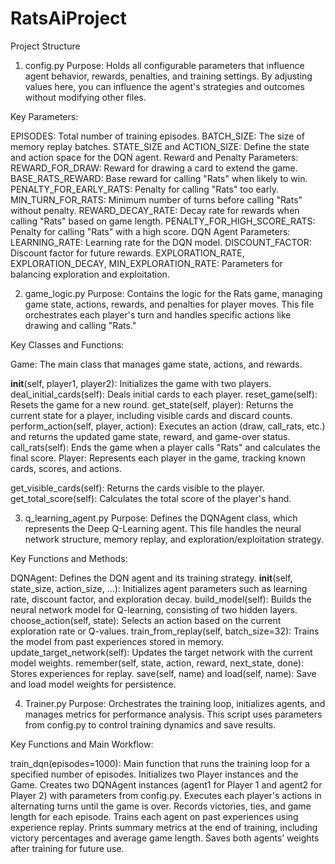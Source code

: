 # RatsAiProject
Project Structure
1. config.py
Purpose: Holds all configurable parameters that influence agent behavior, rewards, penalties, and training settings. By adjusting values here, you can influence the agent's strategies and outcomes without modifying other files.

Key Parameters:

EPISODES: Total number of training episodes.
BATCH_SIZE: The size of memory replay batches.
STATE_SIZE and ACTION_SIZE: Define the state and action space for the DQN agent.
Reward and Penalty Parameters:
REWARD_FOR_DRAW: Reward for drawing a card to extend the game.
BASE_RATS_REWARD: Base reward for calling "Rats" when likely to win.
PENALTY_FOR_EARLY_RATS: Penalty for calling "Rats" too early.
MIN_TURN_FOR_RATS: Minimum number of turns before calling "Rats" without penalty.
REWARD_DECAY_RATE: Decay rate for rewards when calling "Rats" based on game length.
PENALTY_FOR_HIGH_SCORE_RATS: Penalty for calling "Rats" with a high score.
DQN Agent Parameters:
LEARNING_RATE: Learning rate for the DQN model.
DISCOUNT_FACTOR: Discount factor for future rewards.
EXPLORATION_RATE, EXPLORATION_DECAY, MIN_EXPLORATION_RATE: Parameters for balancing exploration and exploitation.

2. game_logic.py
Purpose: Contains the logic for the Rats game, managing game state, actions, rewards, and penalties for player moves. This file orchestrates each player's turn and handles specific actions like drawing and calling "Rats."

Key Classes and Functions:

Game: The main class that manages game state, actions, and rewards.

__init__(self, player1, player2): Initializes the game with two players.
deal_initial_cards(self): Deals initial cards to each player.
reset_game(self): Resets the game for a new round.
get_state(self, player): Returns the current state for a player, including visible cards and discard counts.
perform_action(self, player, action): Executes an action (draw, call_rats, etc.) and returns the updated game state, reward, and game-over status.
call_rats(self): Ends the game when a player calls "Rats" and calculates the final score.
Player: Represents each player in the game, tracking known cards, scores, and actions.

get_visible_cards(self): Returns the cards visible to the player.
get_total_score(self): Calculates the total score of the player's hand.

3. q_learning_agent.py
Purpose: Defines the DQNAgent class, which represents the Deep Q-Learning agent. This file handles the neural network structure, memory replay, and exploration/exploitation strategy.

Key Functions and Methods:

DQNAgent: Defines the DQN agent and its training strategy.
__init__(self, state_size, action_size, ...): Initializes agent parameters such as learning rate, discount factor, and exploration decay.
build_model(self): Builds the neural network model for Q-learning, consisting of two hidden layers.
choose_action(self, state): Selects an action based on the current exploration rate or Q-values.
train_from_replay(self, batch_size=32): Trains the model from past experiences stored in memory.
update_target_network(self): Updates the target network with the current model weights.
remember(self, state, action, reward, next_state, done): Stores experiences for replay.
save(self, name) and load(self, name): Save and load model weights for persistence.

4. Trainer.py
Purpose: Orchestrates the training loop, initializes agents, and manages metrics for performance analysis. This script uses parameters from config.py to control training dynamics and save results.

Key Functions and Main Workflow:

train_dqn(episodes=1000): Main function that runs the training loop for a specified number of episodes.
Initializes two Player instances and the Game.
Creates two DQNAgent instances (agent1 for Player 1 and agent2 for Player 2) with parameters from config.py.
Executes each player's actions in alternating turns until the game is over.
Records victories, ties, and game length for each episode.
Trains each agent on past experiences using experience replay.
Prints summary metrics at the end of training, including victory percentages and average game length.
Saves both agents’ weights after training for future use.
